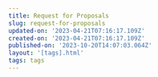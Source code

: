 ```yaml
---
title: Request for Proposals
slug: request-for-proposals
updated-on: '2023-04-21T07:16:17.109Z'
created-on: '2023-04-21T07:16:17.109Z'
published-on: '2023-10-20T14:07:03.064Z'
layout: '[tags].html'
tags: tags
---
```



